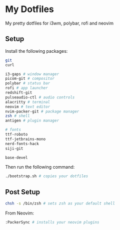 # My Dotfiles

My pretty dotfiles for i3wm, polybar, rofi and neovim

## Setup

Install the following packages:

```sh
git
curl

i3-gaps # window manager
picom-git # compositor
polybar # status bar
rofi # app launcher
redshift-git
pulseaudio-ctl # audio controls
alacritty # terminal
neovim # text editor
nvim-packer-git # package manager
zsh # shell
antigen # plugin manager

# fonts
ttf-roboto
ttf-jetbrains-mono
nerd-fonts-hack
siji-git

base-devel
```

Then run the following command:

```sh
./bootstrap.sh # copies your dotfiles
```

## Post Setup

```sh
chsh -s /bin/zsh # sets zsh as your default shell
```

From Neovim:

```sh
:PackerSync # installs your neovim plugins
```

